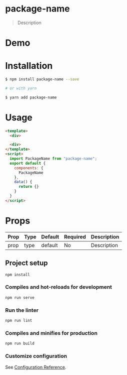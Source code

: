 # package-name

> Description

# Demo

# Installation

```bash
$ npm install package-name --save

# or with yarn

$ yarn add package-name
```

# Usage

```html
<template>
  <div>

  <div>
</template>
<script>
  import PackageName from "package-name";
  export default {
    components: {
      PackageName
    },
    data() {
      return {}
    }
  }
</script>
```

# Props

<table>
  <thead>
    <tr>
      <th>Prop</th>
      <th>Type</th>
      <th>Default</th>
      <th>Required</th>
      <th>Description</th>
    </tr>
  </thead>
  <tbody>
    <tr>
      <td>prop</td>
      <td>type</td>
      <td>default</td>
      <td>No</td>
      <td>Description</td>
    </tr>
  </tbody>
</table>

## Project setup

```
npm install
```

### Compiles and hot-reloads for development

```
npm run serve
```

### Run the linter

```
npm run lint
```

### Compiles and minifies for production

```
npm run build
```

### Customize configuration

See [Configuration Reference](https://cli.vuejs.org/config/).
